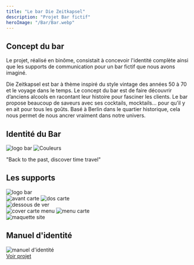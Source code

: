 ```yaml
---
title: "Le bar Die Zeitkapsel"
description: "Projet Bar fictif"
heroImage: "/Bar/Bar.webp"
---
```


<section class="p-4 border-4 border-grayish-blue rounded">
   <section>
    <h2 class="mb-4 font-Aquire text-white text-xl lg:text-2xl"> Concept du bar </h2>
    <p class="text-base text-white"> Le projet, réalisé en binôme, consistait à concevoir l'identité complète ainsi que les supports de communication pour un bar fictif que nous avons  imaginé.<p>
    <p class="text-base text-white"> Die Zeitkapsel est bar à thème inspiré du style vintage des années 50 à 70 et le voyage dans le temps. Le concept du bar est de faire découvrir  d’anciens alcools en racontant leur histoire pour fasciner les clients. Le bar propose beaucoup de saveurs avec ses cocktails, mocktails... pour qu’il y en ait pour tous les goûts. Basé  à Berlin dans le quartier historique, cela nous permet de nous ancrer vraiment dans notre univers. </p>
   </section>
       <div class="mb-4 border-t-2 border-grayish-blue"></div>

   <section> 
     <h2 class="mb-6 font-Aquire text-white text-xl lg:text-3xl"> Identité du Bar </h2>
     <div class="flex flex-col justify-center items-center"> 
       <img class="w-44 lg:w-64" src="/Bar/logo-Bar.webp" alt="logo bar"/>
       <img class="mb-4 w-52 lg:w-64" src="/Bar/Colors-bar.webp" alt="Couleurs"/>
       <p class="font-Merriweather text-white text-sm lg:text-base"> "Back to the past, discover time travel" </p>
       <div class="mb-4 border-t-2 border-grayish-blue lg:border-t-4"></div>
     </div>
   </section>

   <section class="mb-8">
     <h2 class="mb-4 font-Aquire text-white text-xl lg:text-2xl"> Les supports </h2>
     <div class="grid grid-cols-2 lg:grid-cols-3 gap-4">
       <img class="w-44 lg:w-64 lg:ml-4" src="/Bar/Affiche-bar.webp" alt="logo bar"/>
       <div class="flex flex-col">
         <img class="w-44 lg:w-64 lg:ml-4" src="/Bar/carte-visite.webp" alt="avant carte"/>
         <img class="w-44 lg:w-64 mt-4 lg:ml-4" src="/Bar/carte-visite-back.webp" alt="dos carte"/>
       </div>
       <img class="w-44 lg:w-64 lg:mt-16" src="/Bar/Dessous-ver.webp" alt="dessous de ver"/>
       <div class="lg:hidden"> </div>
       <div class="flex flex-row gap-6">
          <img class="col-span-2 lg:col-span-3 w-full" src="/Bar/cover-carte.webp" alt="cover carte menu"/>
          <img class="col-span-2 lg:col-span-3 w-full" src="/Bar/carte-menu.webp" alt="menu carte"/>
       </div>
       <img class="col-span-2 lg:col-span-3 w-full" src="/Bar/Site-bar.webp" alt="maquette site"/>
     </div>
   </section>
       <div class="mb-4 border-t-2 border-grayish-blue"></div>

   <h2 class="mb-4 font-Aquire text-white text-xl lg:text-2xl"> Manuel d'identité </h2>
   <img class="mb-4 w-full" src="/Bar/manuel-bar.webp" alt="manuel d'identité"/>
    <div class="flex justify-center mb-5">
       <a class="p-2 border-2 border-grayish-blue rounded-md font-Aquire text-white"
         href="/Manuel-bar.pdf"> Voir projet </a>
   </div>
</section>
